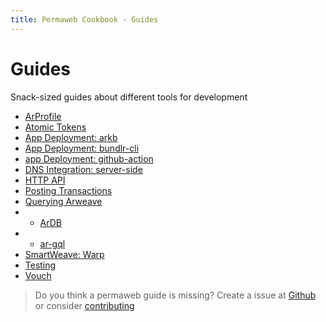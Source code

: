 ```yaml
---
title: Permaweb Cookbook - Guides
---
```


# Guides

Snack-sized guides about different tools for development

- [ArProfile](arprofile.md)
- [Atomic Tokens](atomic-tokens/intro.md)
- [App Deployment: arkb](deployment/arkb.md)
- [App Deployment: bundlr-cli](deployment/bundlr-cli.md)
- [app Deployment: github-action](deployment/github-action.md)
- [DNS Integration: server-side](dns-integration/server-side.md)
- [HTTP API](http-api.md)
- [Posting Transactions](posting-transactions/README.md)
- [Querying Arweave](querying-arweave/queryingArweave.md)
- - [ArDB](querying-arweave/ardb.md)
- - [ar-gql](querying-arweave/ar-gql.md)
- [SmartWeave: Warp](smartweave/warp/README.md)
- [Testing](testing/arlocal.md)
- [Vouch](vouch.md)

> Do you think a permaweb guide is missing? Create a issue at [Github](https://github.com/twilson63/permaweb-cookbook/issues) or consider [contributing](../getting-started/contributing.md) 